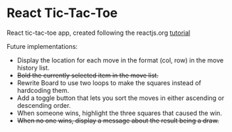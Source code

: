 # React Tic-Tac-Toe
React tic-tac-toe app, created following the reactjs.org [tutorial](https://reactjs.org/tutorial/tutorial.html) 

Future implementations:
* Display the location for each move in the format (col, row) in the move history list.
* ~~Bold the currently selected item in the move list.~~
* Rewrite Board to use two loops to make the squares instead of hardcoding them.
* Add a toggle button that lets you sort the moves in either ascending or descending order.
* When someone wins, highlight the three squares that caused the win.
* ~~When no one wins, display a message about the result being a draw.~~